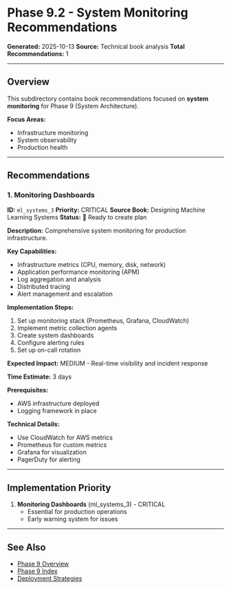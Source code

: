 # Phase 9.2 - System Monitoring Recommendations

**Generated:** 2025-10-13
**Source:** Technical book analysis
**Total Recommendations:** 1

---

## Overview

This subdirectory contains book recommendations focused on **system monitoring** for Phase 9 (System Architecture).

**Focus Areas:**
- Infrastructure monitoring
- System observability
- Production health

---

## Recommendations

### 1. Monitoring Dashboards

**ID:** `ml_systems_3`
**Priority:** CRITICAL
**Source Book:** Designing Machine Learning Systems
**Status:** 📝 Ready to create plan

**Description:**
Comprehensive system monitoring for production infrastructure.

**Key Capabilities:**
- Infrastructure metrics (CPU, memory, disk, network)
- Application performance monitoring (APM)
- Log aggregation and analysis
- Distributed tracing
- Alert management and escalation

**Implementation Steps:**
1. Set up monitoring stack (Prometheus, Grafana, CloudWatch)
2. Implement metric collection agents
3. Create system dashboards
4. Configure alerting rules
5. Set up on-call rotation

**Expected Impact:** MEDIUM - Real-time visibility and incident response

**Time Estimate:** 3 days

**Prerequisites:**
- AWS infrastructure deployed
- Logging framework in place

**Technical Details:**
- Use CloudWatch for AWS metrics
- Prometheus for custom metrics
- Grafana for visualization
- PagerDuty for alerting

---

## Implementation Priority

1. **Monitoring Dashboards** (ml_systems_3) - CRITICAL
   - Essential for production operations
   - Early warning system for issues

---

## See Also

- [Phase 9 Overview](/Users/ryanranft/nba-simulator-aws/docs/phases/phase_9/)
- [Phase 9 Index](../BOOK_RECOMMENDATIONS_INDEX.md)
- [Deployment Strategies](../9.1_deployment_strategies/RECOMMENDATIONS_FROM_BOOKS.md)





